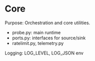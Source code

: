 # Core

Purpose: Orchestration and core utilities.

- probe.py: main runtime
- ports.py: interfaces for source/sink
- ratelimit.py, telemetry.py

Logging: LOG_LEVEL, LOG_JSON env
